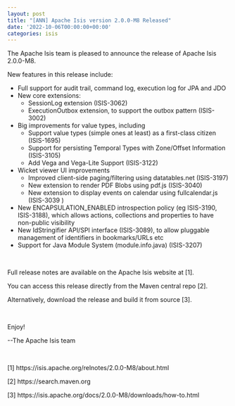 ```yaml
---
layout: post
title: "[ANN] Apache Isis version 2.0.0-M8 Released"
date: '2022-10-06T00:00:00+00:00'
categories: isis
---
```

<p>The Apache Isis team is pleased to announce the release of Apache Isis 2.0.0-M8.<br></p><p>New features in this release include:<br></p><ul><li>Full support for audit trail, command log, execution log for JPA and JDO</li><li>New core extensions:<ul><li>SessionLog extension (ISIS-3062)</li><li>ExecutionOutbox extension, to support the outbox pattern (ISIS-3002)</li></ul></li><li>Big improvements for value types, including<ul><li>Support value types (simple ones at least) as a first-class citizen (ISIS-1695)</li><li>Support for persisting Temporal Types with Zone/Offset Information (ISIS-3105)</li><li>Add Vega and Vega-Lite Support (ISIS-3122)</li></ul></li><li>Wicket viewer UI improvements<ul><li>Improved client-side paging/filtering using datatables.net (ISIS-3197)</li><li>New extension to render PDF Blobs using pdf.js (ISIS-3040)</li><li>New extension to display events on calendar using fullcalendar.js (ISIS-3039 )</li></ul></li><li>New ENCAPSULATION_ENABLED introspection policy (eg ISIS-3190, ISIS-3188), which allows actions, collections and properties to have non-public visibility</li><li>New IdStringifier API/SPI interface (ISIS-3089), to allow pluggable management of identifiers in bookmarks/URLs etc</li><li>Support for Java Module System (module.info.java) (ISIS-3207)<br></li></ul><p><br></p><p>Full release notes are available on the Apache Isis website at [1].<br></p><p>You can access this release directly from the Maven central repo [2].&nbsp;<br></p><p>Alternatively, download the release and build it from source [3].</p><p><br></p><p>Enjoy!<br></p><p>--The Apache Isis team<br></p><p><br></p><p>[1] https://isis.apache.org/relnotes/2.0.0-M8/about.html</p><p>[2] https://search.maven.org</p><p>[3] https://isis.apache.org/docs/2.0.0-M8/downloads/how-to.html</p><div><br></div>
